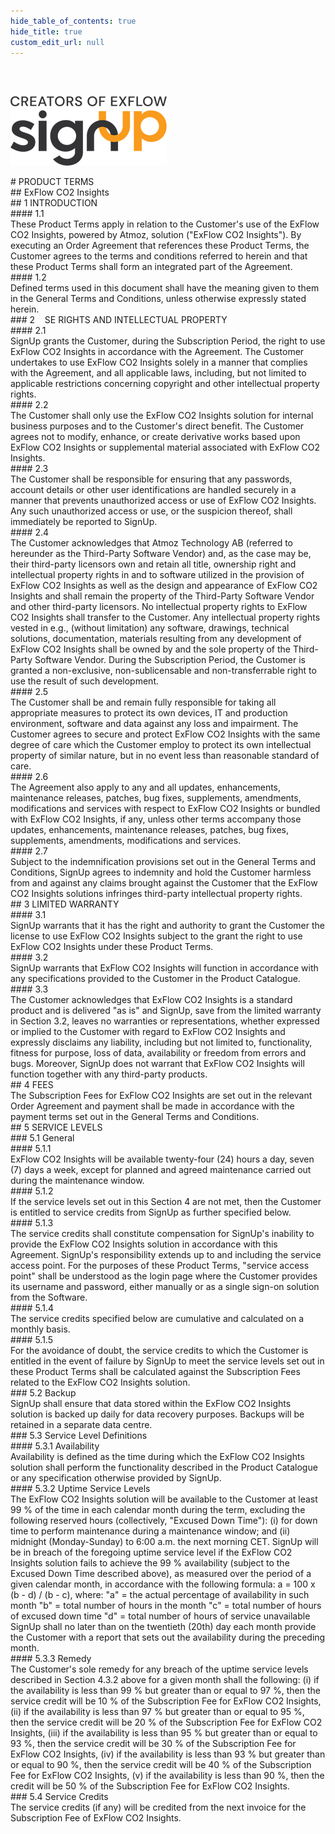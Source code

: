 ```yaml
---
hide_table_of_contents: true
hide_title: true
custom_edit_url: null
---
```

<div class="agreement-doc">
<br/><br/>

![SignUp Software](./img/signup_logo_black.png)

<div class="paragraph-big">
# PRODUCT TERMS
</div>
<div class="paragraph-medium">
## ExFlow CO2 Insights
</div>

<div class="paragraph-medium">
## 1 INTRODUCTION
</div>
<div class="paragraph">
#### 1.1<div class="paragraph-text">These Product Terms apply in relation to the Customer's use of the ExFlow CO2 Insights, powered by Atmoz, solution ("ExFlow CO2 Insights"). By executing an Order Agreement that references these Product Terms, the Customer agrees to the terms and conditions referred to herein and that these Product Terms shall form an integrated part of the Agreement.</div>
</div>

<div class="paragraph">
#### 1.2<div class="paragraph-text">Defined terms used in this document shall have the meaning given to them in the General Terms and Conditions, unless otherwise expressly stated herein.</div>
</div>

<div class="paragraph-big">
### 2&nbsp;&nbsp;&nbsp;&nbsp;SE RIGHTS AND INTELLECTUAL PROPERTY
</div>
<div class="paragraph">
#### 2.1<div class="paragraph-text">SignUp grants the Customer, during the Subscription Period, the right to use ExFlow CO2 Insights in accordance with the Agreement. The Customer undertakes to use ExFlow CO2 Insights solely in a manner that complies with the Agreement, and all applicable laws, including, but not limited to applicable restrictions concerning copyright and other intellectual property rights.</div>
</div>

<div class="paragraph">
#### 2.2<div class="paragraph-text">The Customer shall only use the ExFlow CO2 Insights solution for internal business purposes and to the Customer's direct benefit. The Customer agrees not to modify, enhance, or create derivative works based upon ExFlow CO2 Insights or supplemental material associated with ExFlow CO2 Insights.</div>
</div>

<div class="paragraph">
#### 2.3<div class="paragraph-text">The Customer shall be responsible for ensuring that any passwords, account details or other user identifications are handled securely in a manner that prevents unauthorized access or use of ExFlow CO2 Insights. Any such unauthorized access or use, or the suspicion thereof, shall immediately be reported to SignUp.</div>
</div>

<div class="paragraph">
#### 2.4<div class="paragraph-text">The Customer acknowledges that Atmoz Technology AB (referred to hereunder as the Third-Party Software Vendor) and, as the case may be, their third-party licensors own and retain all title, ownership right and intellectual property rights in and to software utilized in the provision of ExFlow CO2 Insights as well as the design and appearance of ExFlow CO2 Insights and shall remain the property of the Third-Party Software Vendor and other third-party licensors. No intellectual property rights to ExFlow CO2 Insights shall transfer to the Customer. Any intellectual property rights vested in e.g., (without limitation) any software, drawings, technical solutions, documentation, materials resulting from any development of ExFlow CO2 Insights shall be owned by and the sole property of the Third-Party Software Vendor. During the Subscription Period, the Customer is granted a non-exclusive, non-sublicensable and non-transferrable right to use the result of such development.</div>
</div>

<div class="paragraph">
#### 2.5<div class="paragraph-text">The Customer shall be and remain fully responsible for taking all appropriate measures to protect its own devices, IT and production environment, software and data against any loss and impairment. The Customer agrees to secure and protect ExFlow CO2 Insights with the same degree of care which the Customer employ to protect its own intellectual property of similar nature, but in no event less than reasonable standard of care.</div>
</div>

<div class="paragraph">
#### 2.6<div class="paragraph-text">The Agreement also apply to any and all updates, enhancements, maintenance releases, patches, bug fixes, supplements, amendments, modifications and services with respect to ExFlow CO2 Insights or bundled with ExFlow CO2 Insights, if any, unless other terms accompany those updates, enhancements, maintenance releases, patches, bug fixes, supplements, amendments, modifications and services.</div>
</div>

<div class="paragraph">
#### 2.7<div class="paragraph-text">Subject to the indemnification provisions set out in the General Terms and Conditions, SignUp agrees to indemnity and hold the Customer harmless from and against any claims brought against the Customer that the ExFlow CO2 Insights solutions infringes third-party intellectual property rights.</div>
</div>

<div class="paragraph-medium">
## 3 LIMITED WARRANTY
</div>
<div class="paragraph">
#### 3.1<div class="paragraph-text">SignUp warrants that it has the right and authority to grant the Customer the license to use ExFlow CO2 Insights subject to the grant the right to use ExFlow CO2 Insights under these Product Terms.</div>
</div>

<div class="paragraph">
#### 3.2<div class="paragraph-text">SignUp warrants that ExFlow CO2 Insights will function in accordance with any specifications provided to the Customer in the Product Catalogue.</div>
</div>

<div class="paragraph">
#### 3.3<div class="paragraph-text">The Customer acknowledges that ExFlow CO2 Insights is a standard product and is delivered "as is" and SignUp, save from the limited warranty in Section 3.2, leaves no warranties or representations, whether expressed or implied to the Customer with regard to ExFlow CO2 Insights and expressly disclaims any liability, including but not limited to, functionality, fitness for purpose, loss of data, availability or freedom from errors and bugs. Moreover, SignUp does not warrant that ExFlow CO2 Insights will function together with any third-party products.</div>
</div>

<div class="paragraph-medium">
## 4 FEES
</div>
The Subscription Fees for ExFlow CO2 Insights are set out in the relevant Order Agreement and payment shall be made in accordance with the payment terms set out in the General Terms and Conditions.

<div class="paragraph-medium">
## 5 SERVICE LEVELS
</div>
<div class="paragraph-big">
### 5.1 General
</div>
<div class="paragraph">
#### 5.1.1<div class="paragraph-text">ExFlow CO2 Insights will be available twenty-four (24) hours a day, seven (7) days a week, except for planned and agreed maintenance carried out during the maintenance window.</div>
</div>

<div class="paragraph">
#### 5.1.2<div class="paragraph-text">If the service levels set out in this Section 4 are not met, then the Customer is entitled to service credits from SignUp as further specified below.</div>
</div>

<div class="paragraph">
#### 5.1.3<div class="paragraph-text">The service credits shall constitute compensation for SignUp's inability to provide the ExFlow CO2 Insights solution in accordance with this Agreement. SignUp's responsibility extends up to and including the service access point. For the purposes of these Product Terms, "service access point" shall be understood as the login page where the Customer provides its username and password, either manually or as a single sign-on solution from the Software.</div>
</div>

<div class="paragraph">
#### 5.1.4<div class="paragraph-text">The service credits specified below are cumulative and calculated on a monthly basis.</div>
</div>

<div class="paragraph">
#### 5.1.5<div class="paragraph-text">For the avoidance of doubt, the service credits to which the Customer is entitled in the event of failure by SignUp to meet the service levels set out in these Product Terms shall be calculated against the Subscription Fees related to the ExFlow CO2 Insights solution.</div>
</div>

<div class="paragraph-big">
### 5.2 Backup
</div>
SignUp shall ensure that data stored within the ExFlow CO2 Insights solution is backed up daily for data recovery purposes. Backups will be retained in a separate data centre.

<div class="paragraph-big">
### 5.3 Service Level Definitions
</div>
<div class="paragraph-big">
#### 5.3.1 Availability
</div>
Availability is defined as the time during which the ExFlow CO2 Insights solution shall perform the functionality described in the Product Catalogue or any specification otherwise provided by SignUp.

<div class="paragraph-big">
#### 5.3.2 Uptime Service Levels
</div>
The ExFlow CO2 Insights solution will be available to the Customer at least 99 % of the time in each calendar month during the term, excluding the following reserved hours (collectively, "Excused Down Time"):
(i) for down time to perform maintenance during a maintenance window; and
(ii) midnight (Monday-Sunday) to 6:00 a.m. the next morning CET.
SignUp will be in breach of the foregoing uptime service level if the ExFlow CO2 Insights solution fails to achieve the 99 % availability (subject to the Excused Down Time described above), as measured over the period of a given calendar month, in accordance with the following formula:
a = 100 x (b - d) / (b - c), where:
"a" = the actual percentage of availability in such month
"b" = total number of hours in the month
"c" = total number of hours of excused down time
"d" = total number of hours of service unavailable
SignUp shall no later than on the twentieth (20th) day each month provide the Customer with a report that sets out the availability during the preceding month.

<div class="paragraph-big">
#### 5.3.3 Remedy
</div>
The Customer's sole remedy for any breach of the uptime service levels described in Section 4.3.2 above for a given month shall the following:
(i) if the availability is less than 99 % but greater than or equal to 97 %, then the service credit will be 10 % of the Subscription Fee for ExFlow CO2 Insights,
(ii) if the availability is less than 97 % but greater than or equal to 95 %, then the service credit will be 20 % of the Subscription Fee for ExFlow CO2 Insights,
(iii) if the availability is less than 95 % but greater than or equal to 93 %, then the service credit will be 30 % of the Subscription Fee for ExFlow CO2 Insights,
(iv) if the availability is less than 93 % but greater than or equal to 90 %, then the service credit will be 40 % of the Subscription Fee for ExFlow CO2 Insights,
(v) if the availability is less than 90 %, then the credit will be 50 % of the Subscription Fee for ExFlow CO2 Insights.

<div class="paragraph-big">
### 5.4 Service Credits
</div>
The service credits (if any) will be credited from the next invoice for the Subscription Fee of ExFlow CO2 Insights.

</div>
 